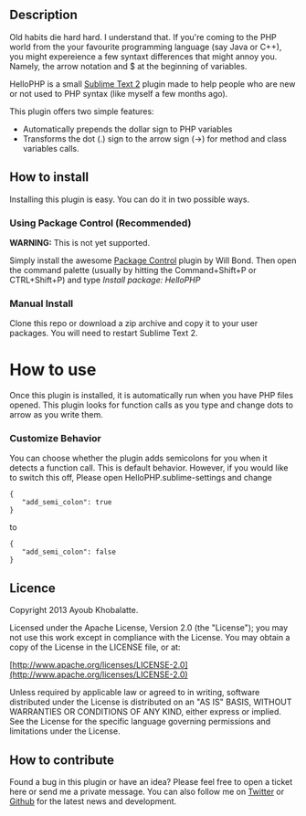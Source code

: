 ## Description

Old habits die hard hard. I understand that. If you're coming to the PHP world from the your favourite programming language (say Java or C++), you might expereience a few syntaxt differences that might annoy you. Namely, the arrow notation and $ at the beginning of variables.

HelloPHP is a small [Sublime Text 2](http://www.sublimetext.com/2) plugin made to help people who are new or not used to PHP syntax (like myself a few months ago). 

This plugin offers two simple features:
<ul>
	<li>
		Automatically prepends the dollar sign to PHP variables
	</li>
	<li>
		Transforms the dot (.) sign to the arrow sign (->) for method and class variables calls.
	</li>
</ul>

## How to install
Installing this plugin is easy. You can do it in two possible ways.

<h3> Using Package Control (Recommended) </h3>

<b>WARNING:</b> This is not yet supported.

Simply install the awesome [Package Control](http://wbond.net/sublime_packages/package_control) plugin by Will Bond. Then open the command palette (usually by hitting the Command+Shift+P or CTRL+Shift+P) and type <i>Install package: HelloPHP</i>

<h3> Manual Install </h3>

<p>
	Clone this repo or download a zip archive and copy it to your user packages. 
	You will need to restart Sublime Text 2.
</p>

# How to use
Once this plugin is installed, it is automatically run when you have PHP files opened. 
This plugin looks for function calls as you type and change dots to arrow as you write them.

<h3>Customize Behavior</h3>

You can choose whether the plugin adds semicolons for you when it detects a function call. This is default behavior. 
However, if you would like to switch this off, Please open HelloPHP.sublime-settings and change 

	{
	   "add_semi_colon": true
	}

to 
	
	{
	   "add_semi_colon": false
	}

## Licence
Copyright 2013 Ayoub Khobalatte.

Licensed under the Apache License, Version 2.0 (the "License"); you may not use this work except in compliance with the License. You may obtain a copy of the License in the LICENSE file, or at:

  [http://www.apache.org/licenses/LICENSE-2.0](http://www.apache.org/licenses/LICENSE-2.0)

Unless required by applicable law or agreed to in writing, software distributed under the License is distributed on an "AS IS" BASIS, WITHOUT WARRANTIES OR CONDITIONS OF ANY KIND, either express or implied. See the License for the specific language governing permissions and limitations under the License.

## How to contribute

Found a bug in this plugin or have an idea? Please feel free to open a ticket here or send me a private message. You can also follow me on [Twitter](https://twitter.com/rorchackh) or  [Github](https://github.com/rorchackh) for the latest news and development.
